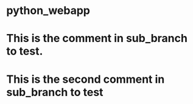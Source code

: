# python_webapp
# This is the comment in sub_branch to test.
# This is the second comment in sub_branch to test

